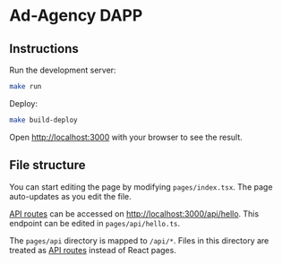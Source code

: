 # Ad-Agency DAPP

## Instructions

Run the development server:

```bash
make run
```

Deploy:

```bash
make build-deploy
```

Open [http://localhost:3000](http://localhost:3000) with your browser to see the result.

## File structure

You can start editing the page by modifying `pages/index.tsx`. The page auto-updates as you edit the file.

[API routes](https://nextjs.org/docs/api-routes/introduction) can be accessed on [http://localhost:3000/api/hello](http://localhost:3000/api/hello). This endpoint can be edited in `pages/api/hello.ts`.

The `pages/api` directory is mapped to `/api/*`. Files in this directory are treated as [API routes](https://nextjs.org/docs/api-routes/introduction) instead of React pages.
